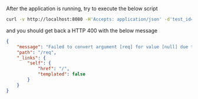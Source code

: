 After the application is running, try to execute the below script

```bash
curl -v http://localhost:8080 -H'Accepts: application/json' -d'test_id=test&test_secret=asd'
```

and you should get back a HTTP 400 with the below message

```json
{
    "message": "Failed to convert argument [req] for value [null] due to: Failed to convert argument [testSecret] for value [null] due to: No Value found for argument testSecret",
    "path": "/req",
    "_links": {
        "self": {
            "href": "/",
            "templated": false
        }
    }
}
```